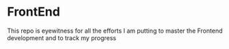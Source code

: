# FrontEnd
This repo is eyewitness for all the efforts I am putting to master the Frontend development and to track my progress
